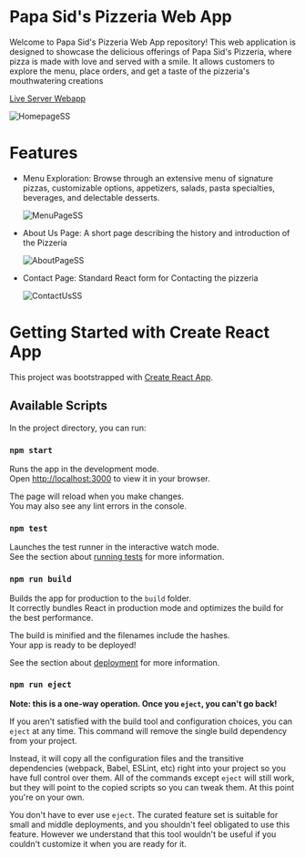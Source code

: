 # Papa Sid's Pizzeria Web App

Welcome to Papa Sid's Pizzeria Web App repository! This web application is designed to showcase the delicious offerings of Papa Sid's Pizzeria, where pizza is made with love and served with a smile. It allows customers to explore the menu, place orders, and get a taste of the pizzeria's mouthwatering creations

[Live Server Webapp](https://papa-sids-pizzeria.netlify.app/)

![HomepageSS](https://github.com/Siddhesh-Ballal/React-Pizzeria-Webapp-Frontend/assets/83124953/fc18916d-fe02-4b7e-9222-ff34c6a689d1)

# Features
<ul>
<li /> Menu Exploration: Browse through an extensive menu of signature pizzas, customizable options, appetizers, salads, pasta specialties, beverages, and delectable desserts. 

![MenuPageSS](https://github.com/Siddhesh-Ballal/React-Pizzeria-Webapp-Frontend/assets/83124953/7839fcf1-01e6-49ca-b76b-5e7ada7e3ef5)

<li /> About Us Page: A short page describing the history and introduction of the Pizzeria
  
![AboutPageSS](https://github.com/Siddhesh-Ballal/React-Pizzeria-Webapp-Frontend/assets/83124953/b73db566-5d90-4c74-a9e9-2a6127cafa25)

  
<li /> Contact Page: Standard React form for Contacting the pizzeria
  
![ContactUsSS](https://github.com/Siddhesh-Ballal/React-Pizzeria-Webapp-Frontend/assets/83124953/427a11ab-7b16-4544-86c6-8ea8921d7a31)
</ul>

# Getting Started with Create React App

This project was bootstrapped with [Create React App](https://github.com/facebook/create-react-app).

## Available Scripts

In the project directory, you can run:

### `npm start`

Runs the app in the development mode.\
Open [http://localhost:3000](http://localhost:3000) to view it in your browser.

The page will reload when you make changes.\
You may also see any lint errors in the console.

### `npm test`

Launches the test runner in the interactive watch mode.\
See the section about [running tests](https://facebook.github.io/create-react-app/docs/running-tests) for more information.

### `npm run build`

Builds the app for production to the `build` folder.\
It correctly bundles React in production mode and optimizes the build for the best performance.

The build is minified and the filenames include the hashes.\
Your app is ready to be deployed!

See the section about [deployment](https://facebook.github.io/create-react-app/docs/deployment) for more information.

### `npm run eject`

**Note: this is a one-way operation. Once you `eject`, you can't go back!**

If you aren't satisfied with the build tool and configuration choices, you can `eject` at any time. This command will remove the single build dependency from your project.

Instead, it will copy all the configuration files and the transitive dependencies (webpack, Babel, ESLint, etc) right into your project so you have full control over them. All of the commands except `eject` will still work, but they will point to the copied scripts so you can tweak them. At this point you're on your own.

You don't have to ever use `eject`. The curated feature set is suitable for small and middle deployments, and you shouldn't feel obligated to use this feature. However we understand that this tool wouldn't be useful if you couldn't customize it when you are ready for it.
